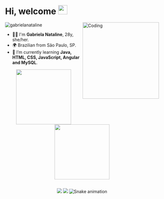 
<h1 align="left">Hi, welcome <img src="https://raw.githubusercontent.com/kaueMarques/kaueMarques/master/hi.gif" height="30px"></h1>

<img align="right" alt="Coding" width="250" src="/Media/woman.gif"> 
<img src="https://komarev.com/ghpvc/?username=gabrielanataline&label=Profile%20views&color=70A4FC&style=flat" alt="gabrielanataline" />

- 🙋‍♀️ I'm **Gabriela Nataline**, 28y, she/her.
- 🌍 Brazilian from São Paulo, SP. 
- 🌱 I’m currently learning **Java, HTML, CSS, JavaScript, Angular and MySQL**.

<div align="center">
<a href="https://github.com/gabrielanataline">
<img height="180em" src="https://github-readme-stats.vercel.app/api?username=gabrielanataline&show_icons=true&theme=dracula&include_all_commits=true&count_private=true"/>
<img height="180em" src="https://github-readme-stats.vercel.app/api/top-langs/?username=gabrielanataline&layout=compact&langs_count=7&theme=dracula"/>
  
##

<a href="https://instagram.com/gabies.___" target="_blank"><img src="https://img.shields.io/badge/-Instagram-%23E4405F?style=for-the-badge&logo=instagram&logoColor=white" target="_blank"></a>
<a href="https://www.linkedin.com/in/gabriela-nataline-souza-oliveira-8227b3117/" target="_blank"><img src="https://img.shields.io/badge/-LinkedIn-%230077B5?style=for-the-badge&logo=linkedin&logoColor=white" target="_blank"></a> 
![Snake animation](https://github.com/gabrielanataline/gabrielanataline/blob/output/github-contribution-grid-snake.svg) 
